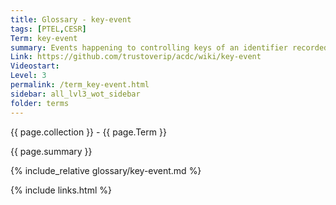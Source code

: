 ```yaml
---
title: Glossary - key-event
tags: [PTEL,CESR]
Term: key-event
summary: Events happening to controlling keys of an identifier recorded in a Key Event Log (KEL).
Link: https://github.com/trustoverip/acdc/wiki/key-event
Videostart: 
Level: 3
permalink: /term_key-event.html
sidebar: all_lvl3_wot_sidebar
folder: terms
---
```


{{ page.collection }} - {{ page.Term }}

   {{ page.summary }}

{% include_relative glossary/key-event.md %}

 {% include links.html %} 
